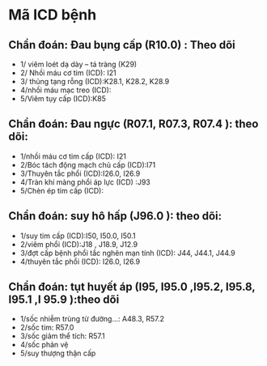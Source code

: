 # Mã ICD bệnh  
## Chẩn đoán: Đau bụng cấp (R10.0) : Theo dõi         
- 1/ viêm loét dạ dày – tá tràng (K29)  
- 2/ Nhồi máu cơ tim (ICD): I21  
- 3/ thủng tạng rỗng (ICD):K28.1, K28.2, K28.9  
- 4/nhồi máu mạc treo (ICD):  
- 5/Viêm tụy cấp (ICD):K85  
  
## Chẩn đoán: Đau ngực (R07.1, R07.3, R07.4 ): theo dõi:  
- 1/nhồi máu cơ tim cấp (ICD): I21  
- 2/Bóc tách động mạch chủ cấp (ICD):I71  
- 3/Thuyên tắc phổi (ICD):I26.0, I26.9  
- 4/Tràn khí màng phổi áp lực (ICD) :J93  
- 5/Chèn ép tim cấp (ICD):  
  
## Chẩn đoán: suy hô hấp (J96.0 ): theo dõi:  
- 1/suy tim cấp (ICD):I50, I50.0, I50.1  
- 2/viêm phổi (ICD):J18 , J18.9, J12.9  
- 3/đợt cấp bệnh phổi tắc nghẽn mạn tính (ICD): J44, J44.1, J44.9  
- 4/thuyên tắc phổi (ICD): I26.0, I26.9  
  
## Chẩn đoán: tụt huyết áp (I95, I95.0 ,I95.2, I95.8, I95.1 ,I 95.9 ):theo dõi  
- 1/sốc nhiễm trùng từ đường...: A48.3, R57.2  
- 2/sốc tim: R57.0  
- 3/sốc giảm thể tích: R57.1  
- 4/sốc phản vệ  
- 5/suy thượng thận cấp